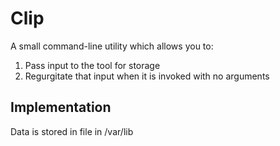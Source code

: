 # Clip

A small command-line utility which allows you to:

1. Pass input to the tool for storage
2. Regurgitate that input when it is invoked with no arguments

## Implementation
Data is stored in file in /var/lib
